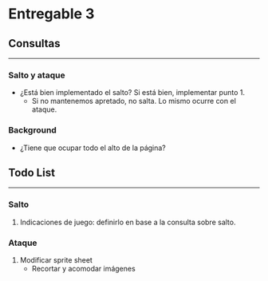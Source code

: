 Entregable 3
===============

## Consultas
-----------------------------------------------------------------------------
### Salto y ataque
- ¿Está bien implementado el salto? Si está bien, implementar punto 1.
    - Si no mantenemos apretado, no salta. Lo mismo ocurre con el ataque. 
### Background
- ¿Tiene que ocupar todo el alto de la página?




## Todo List
-----------------------------------------------------------------------------
### Salto

1. Indicaciones de juego: definirlo en base a la consulta sobre salto.

### Ataque
1. Modificar sprite sheet
    - Recortar y acomodar imágenes